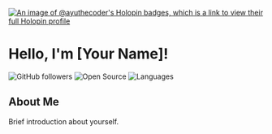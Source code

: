 [![An image of @ayuthecoder's Holopin badges, which is a link to view their full Holopin profile](https://holopin.me/ayuthecoder)](https://holopin.io/@ayuthecoder)
# Hello, I'm [Your Name]!

![GitHub followers](https://img.shields.io/github/followers/your-username?style=social)
![Open Source](https://img.shields.io/badge/Open%20Source-Yes-brightgreen)
![Languages](https://img.shields.io/github/languages/top/your-username/repo-name)

## About Me
Brief introduction about yourself.



